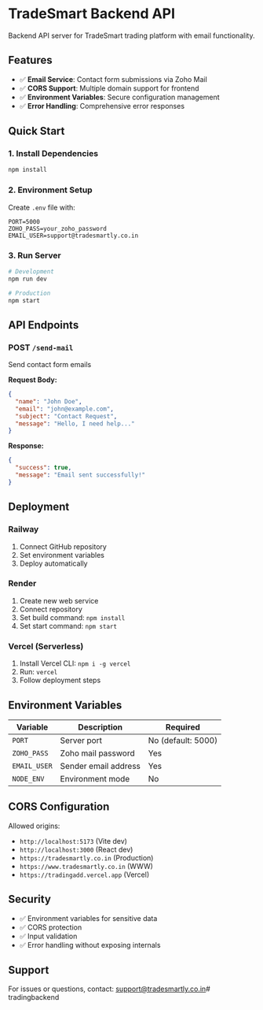 # TradeSmart Backend API

Backend API server for TradeSmart trading platform with email functionality.

## Features

- ✅ **Email Service**: Contact form submissions via Zoho Mail
- ✅ **CORS Support**: Multiple domain support for frontend
- ✅ **Environment Variables**: Secure configuration management
- ✅ **Error Handling**: Comprehensive error responses

## Quick Start

### 1. Install Dependencies
```bash
npm install
```

### 2. Environment Setup
Create `.env` file with:
```env
PORT=5000
ZOHO_PASS=your_zoho_password
EMAIL_USER=support@tradesmartly.co.in
```

### 3. Run Server
```bash
# Development
npm run dev

# Production
npm start
```

## API Endpoints

### POST `/send-mail`
Send contact form emails

**Request Body:**
```json
{
  "name": "John Doe",
  "email": "john@example.com",
  "subject": "Contact Request",
  "message": "Hello, I need help..."
}
```

**Response:**
```json
{
  "success": true,
  "message": "Email sent successfully!"
}
```

## Deployment

### Railway
1. Connect GitHub repository
2. Set environment variables
3. Deploy automatically

### Render
1. Create new web service
2. Connect repository
3. Set build command: `npm install`
4. Set start command: `npm start`

### Vercel (Serverless)
1. Install Vercel CLI: `npm i -g vercel`
2. Run: `vercel`
3. Follow deployment steps

## Environment Variables

| Variable | Description | Required |
|----------|-------------|----------|
| `PORT` | Server port | No (default: 5000) |
| `ZOHO_PASS` | Zoho mail password | Yes |
| `EMAIL_USER` | Sender email address | Yes |
| `NODE_ENV` | Environment mode | No |

## CORS Configuration

Allowed origins:
- `http://localhost:5173` (Vite dev)
- `http://localhost:3000` (React dev)
- `https://tradesmartly.co.in` (Production)
- `https://www.tradesmartly.co.in` (WWW)
- `https://tradingadd.vercel.app` (Vercel)

## Security

- ✅ Environment variables for sensitive data
- ✅ CORS protection
- ✅ Input validation
- ✅ Error handling without exposing internals

## Support

For issues or questions, contact: support@tradesmartly.co.in#   t r a d i n g b a c k e n d  
 
